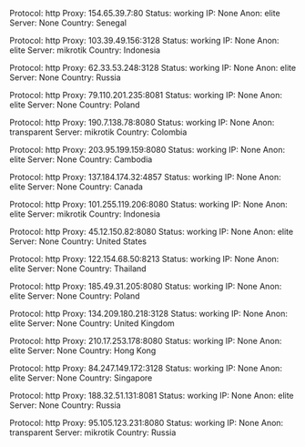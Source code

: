 Protocol: http
Proxy: 154.65.39.7:80
Status: working
IP: None
Anon: elite
Server: None
Country: Senegal

Protocol: http
Proxy: 103.39.49.156:3128
Status: working
IP: None
Anon: elite
Server: mikrotik
Country: Indonesia

Protocol: http
Proxy: 62.33.53.248:3128
Status: working
IP: None
Anon: elite
Server: None
Country: Russia

Protocol: http
Proxy: 79.110.201.235:8081
Status: working
IP: None
Anon: elite
Server: None
Country: Poland

Protocol: http
Proxy: 190.7.138.78:8080
Status: working
IP: None
Anon: transparent
Server: mikrotik
Country: Colombia

Protocol: http
Proxy: 203.95.199.159:8080
Status: working
IP: None
Anon: elite
Server: None
Country: Cambodia

Protocol: http
Proxy: 137.184.174.32:4857
Status: working
IP: None
Anon: elite
Server: None
Country: Canada

Protocol: http
Proxy: 101.255.119.206:8080
Status: working
IP: None
Anon: elite
Server: mikrotik
Country: Indonesia

Protocol: http
Proxy: 45.12.150.82:8080
Status: working
IP: None
Anon: elite
Server: None
Country: United States

Protocol: http
Proxy: 122.154.68.50:8213
Status: working
IP: None
Anon: elite
Server: None
Country: Thailand

Protocol: http
Proxy: 185.49.31.205:8080
Status: working
IP: None
Anon: elite
Server: None
Country: Poland

Protocol: http
Proxy: 134.209.180.218:3128
Status: working
IP: None
Anon: elite
Server: None
Country: United Kingdom

Protocol: http
Proxy: 210.17.253.178:8080
Status: working
IP: None
Anon: elite
Server: None
Country: Hong Kong

Protocol: http
Proxy: 84.247.149.172:3128
Status: working
IP: None
Anon: elite
Server: None
Country: Singapore

Protocol: http
Proxy: 188.32.51.131:8081
Status: working
IP: None
Anon: elite
Server: None
Country: Russia

Protocol: http
Proxy: 95.105.123.231:8080
Status: working
IP: None
Anon: transparent
Server: mikrotik
Country: Russia

